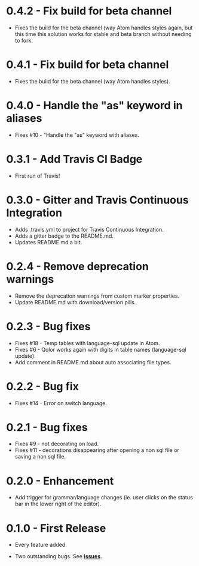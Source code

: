 # 0.4.2 - Fix build for beta channel

*   Fixes the build for the beta channel (way Atom handles
    styles again, but this time this solution works for stable and beta
    branch without needing to fork.

# 0.4.1 - Fix build for beta channel

*   Fixes the build for the beta channel (way Atom handles styles).

# 0.4.0 - Handle the "as" keyword in aliases

*   Fixes #10 - "Handle the "as" keyword with aliases.

# 0.3.1 - Add Travis CI Badge

*   First run of Travis!

# 0.3.0 - Gitter and Travis Continuous Integration

*   Adds .travis.yml to project for Travis Continuous Integration.
*   Adds a gitter badge to the README.md.
*   Updates README.md a bit.

# 0.2.4 - Remove deprecation warnings

*   Remove the deprecation warnings from custom marker properties.
*   Update README.md with download/version pills.

# 0.2.3 - Bug fixes

*   Fixes #18 - Temp tables with language-sql update in Atom.
*   Fixes #6 - Qolor works again with digits in table names (language-sql update).
*   Add comment in README.md about auto associating file types.

# 0.2.2 - Bug fix

*   Fixes #14 - Error on switch language.

# 0.2.1 - Bug fixes

*   Fixes #9 - not decorating on load.
*   Fixes #11 - decorations disappearing after opening a non sql file or saving a non sql file.

# 0.2.0 - Enhancement

*   Add trigger for grammar/language changes (ie. user clicks on the
    status bar in the lower right of the editor).

# 0.1.0 - First Release

*   Every feature added.

*   Two outstanding bugs.  See
    [**issues**](https://github.com/DavidLGoldberg/qolor/issues).
